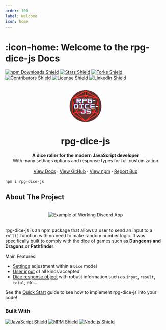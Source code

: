 ```yaml
---
order: 100
label: Welcome
icon: home
---
```


# :icon-home: Welcome to the rpg-dice-js Docs

<!-- SHIELDS -->

[![npm Downloads Shield](https://img.shields.io/npm/dm/rpg-dice-js?style=flat-square&logo=npm)]() [![Stars Shield](https://img.shields.io/github/stars/Mateo-Wallace/rpg-dice-js.svg?style=flat-square&color=blue&logo=github)](https://github.com/Mateo-Wallace/rpg-dice-js/stargazers) [![Forks Shield](https://img.shields.io/github/forks/Mateo-Wallace/rpg-dice-js.svg?style=flat-square&logo=github)](https://github.com/Mateo-Wallace/rpg-dice-js/network/members) [![Contributors Shield](https://img.shields.io/github/contributors/Mateo-Wallace/rpg-dice-js.svg?style=flat-square&color=success&logo=github)](https://github.com/Mateo-Wallace/rpg-dice-js/graphs/contributors) [![License Shield](https://img.shields.io/github/license/Mateo-Wallace/rpg-dice-js.svg?style=flat-square)](https://github.com/Mateo-Wallace/rpg-dice-js/blob/main/LICENSE) [![LinkedIn Shield](https://img.shields.io/badge/LinkedIn-555555?style=flat-square&logo=linkedin)](https://www.linkedin.com/in/mateo-wallace/)

<!-- PROJECT LOGO & HEADER -->
<br />
<div align="center">
<img src="./img/rpg-dice-js-400-circle.png" alt="rpg dice logo" width="100" height="100">

  <h1 align="center"><strong>rpg-dice-js</strong></h1>

  <p align="center">
    <strong>A dice roller for the modern JavaScript developer</strong>
    <br />
    With many settings options and response types for full customization
    <br />
    <br />
    <a href="https://mateo-wallace.github.io/rpg-dice-js/">View Docs</a>
    ·
    <a href="https://github.com/Mateo-Wallace/rpg-dice-js">View GitHub</a>
    ·
    <a href="">View npm</a>
    ·
    <a href="https://github.com/Mateo-Wallace/rpg-dice-js/issues">Report Bug</a>
  </p>
</div>

```
npm i rpg-dice-js
```

<!-- ABOUT THE PROJECT -->

## About The Project

<div align="center">
  <br />
  <img src="./src/img/dumbot-full-use-example.gif" alt="Example of Working Discord App">
  <br />
  <br />
</div>

rpg-dice-js is an npm package that allows a user to send an input to a `roll()` function with no need to make random number logic. It was specifically built to comply with the dice of games such as **Dungeons and Dragons** or **Pathfinder**.

Main Features:

- [Settings](./diceclass/#settings) adjustment within a `Dice` model
- [User input](./rollfunction/#valid-inputs) of all kinds accepted
- [Dice response object](./rollfunction/#output) with robust information such as `input`, `result`, `total`, etc...

See the [Quick Start](https://mateo-wallace.github.io/rpg-dice-js/quickstart/) guide to see how to implement rpg-dice-js into your code!

### Built With

[![JavaScript Shield](https://img.shields.io/badge/JavaScript-F7DF1E?&style=for-the-badge&logo=javascript&logoColor=272727)](https://developer.mozilla.org/en-US/docs/Web/JavaScript) [![NPM Shield](https://img.shields.io/badge/NPM-333333?&style=for-the-badge&logo=npm&logoColor=white)](https://www.npmjs.com/) [![Node.js Shield](https://img.shields.io/badge/Node.js-339933?&style=for-the-badge&logo=node.js&logoColor=white)](https://nodejs.org/en/)
